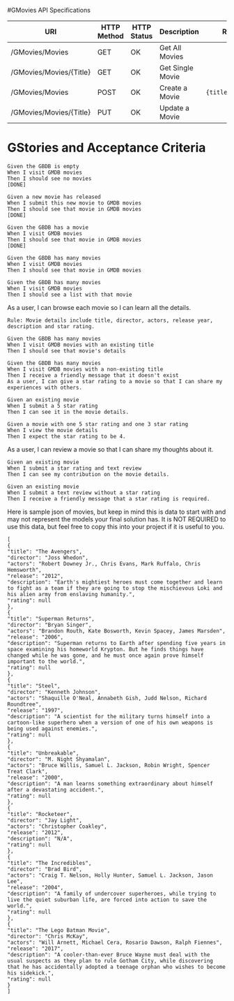 #GMovies API Specifications

| URI               | HTTP Method | HTTP Status |      Description     |       Request        |        Response        | 
|-------------------|-------------|-------------|----------------------|----------------------|------------------------|
| /GMovies/Movies   |       GET      |     OK     | Get All Movies |                        | `[{title:"",...},{title:"",...}]` |      
| /GMovies/Movies/{Title} | GET      |     OK     | Get Single Movie |                   | `{title:"abc",...}` |
| /GMovies/Movies   |       POST      |     OK   | Create a Movie       |  `{title:"abc",...}` |  |      
| /GMovies/Movies/{Title} | PUT      |     OK     | Update a Movie |        |  |   


# GStories and Acceptance Criteria

    Given the GBDB is empty
    When I visit GMDB movies
    Then I should see no movies 
    [DONE]

    Given a new movie has released
    When I submit this new movie to GMDB movies
    Then I should see that movie in GMDB movies
    [DONE]

    Given the GBDB has a movie
    When I visit GMDB movies
    Then I should see that movie in GMDB movies
    [DONE]

    Given the GBDB has many movies
    When I visit GMDB movies
    Then I should see that movie in GMDB movies

    Given the GBDB has many movies
    When I visit GMDB movies
    Then I should see a list with that movie
As a user, I can browse each movie so I can learn all the details.

    Rule: Movie details include title, director, actors, release year, description and star rating.
    
    Given the GBDB has many movies
    When I visit GMDB movies with an existing title
    Then I should see that movie's details

    Given the GBDB has many movies
    When I visit GMDB movies with a non-existing title
    Then I receive a friendly message that it doesn't exist
    As a user, I can give a star rating to a movie so that I can share my experiences with others.
    
    Given an existing movie
    When I submit a 5 star rating
    Then I can see it in the movie details.

    Given a movie with one 5 star rating and one 3 star rating
    When I view the movie details
    Then I expect the star rating to be 4.
As a user, I can review a movie so that I can share my thoughts about it.

    Given an existing movie
    When I submit a star rating and text review
    Then I can see my contribution on the movie details.
    
    Given an existing movie
    When I submit a text review without a star rating
    Then I receive a friendly message that a star rating is required.

Here is sample json of movies, but keep in mind this is data to start with and may not represent the models your final solution has. It is NOT REQUIRED to use this data, but feel free to copy this into your project if it is useful to you.

    [
    {
    "title": "The Avengers",
    "director": "Joss Whedon",
    "actors": "Robert Downey Jr., Chris Evans, Mark Ruffalo, Chris Hemsworth",
    "release": "2012",
    "description": "Earth's mightiest heroes must come together and learn to fight as a team if they are going to stop the mischievous Loki and his alien army from enslaving humanity.",
    "rating": null
    },
    {
    "title": "Superman Returns",
    "director": "Bryan Singer",
    "actors": "Brandon Routh, Kate Bosworth, Kevin Spacey, James Marsden",
    "release": "2006",
    "description": "Superman returns to Earth after spending five years in space examining his homeworld Krypton. But he finds things have changed while he was gone, and he must once again prove himself important to the world.",
    "rating": null
    },
    {
    "title": "Steel",
    "director": "Kenneth Johnson",
    "actors": "Shaquille O'Neal, Annabeth Gish, Judd Nelson, Richard Roundtree",
    "release": "1997",
    "description": "A scientist for the military turns himself into a cartoon-like superhero when a version of one of his own weapons is being used against enemies.",
    "rating": null
    },
    {
    "title": "Unbreakable",
    "director": "M. Night Shyamalan",
    "actors": "Bruce Willis, Samuel L. Jackson, Robin Wright, Spencer Treat Clark",
    "release": "2000",
    "description": "A man learns something extraordinary about himself after a devastating accident.",
    "rating": null
    },
    {
    "title": "Rocketeer",
    "director": "Jay Light",
    "actors": "Christopher Coakley",
    "release": "2012",
    "description": "N/A",
    "rating": null
    },
    {
    "title": "The Incredibles",
    "director": "Brad Bird",
    "actors": "Craig T. Nelson, Holly Hunter, Samuel L. Jackson, Jason Lee",
    "release": "2004",
    "description": "A family of undercover superheroes, while trying to live the quiet suburban life, are forced into action to save the world.",
    "rating": null
    },
    {
    "title": "The Lego Batman Movie",
    "director": "Chris McKay",
    "actors": "Will Arnett, Michael Cera, Rosario Dawson, Ralph Fiennes",
    "release": "2017",
    "description": "A cooler-than-ever Bruce Wayne must deal with the usual suspects as they plan to rule Gotham City, while discovering that he has accidentally adopted a teenage orphan who wishes to become his sidekick.",
    "rating": null
    }
    ]